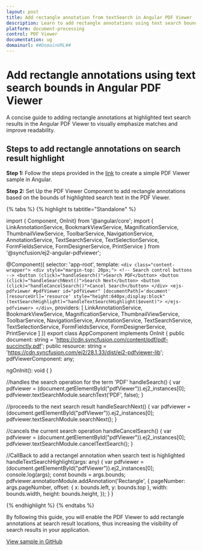 ```yaml
---
layout: post
title: Add rectangle annotation from textSearch in Angular PDF Viewer | Syncfusion
description: Learn to add rectangle annotations using text search bounds in the Angular PDF Viewer component, including initialization and search controls.
platform: document-processing
control: PDF Viewer
documentation: ug
domainurl: ##DomainURL##
---
```


# Add rectangle annotations using text search bounds in Angular PDF Viewer

A concise guide to adding rectangle annotations at highlighted text search results in the Angular PDF Viewer to visually emphasize matches and improve readability.

## Steps to add rectangle annotations on search result highlight

**Step 1:** Follow the steps provided in the [link](https://help.syncfusion.com/document-processing/pdf/pdf-viewer/angular/getting-started) to create a simple PDF Viewer sample in Angular.

**Step 2:** Set Up the PDF Viewer Component to add rectangle annotations based on the bounds of highlighted search text in the PDF Viewer.

{% tabs %}
{% highlight ts tabtitle="Standalone" %}

import { Component, OnInit} from '@angular/core';
import {
  LinkAnnotationService,
  BookmarkViewService,
  MagnificationService,
  ThumbnailViewService,
  ToolbarService,
  NavigationService,
  AnnotationService,
  TextSearchService,
  TextSelectionService,
  FormFieldsService,
  FormDesignerService,
  PrintService
} from '@syncfusion/ej2-angular-pdfviewer';

@Component({
  selector: 'app-root',
  template: `
    <div class="content-wrapper">
      <div style="margin-top: 20px;">
       <!-- Search control buttons -->
        <button (click)="handleSearch()">Search PDF</button>
        <button (click)="handleSearchNext()">Search Next</button>
        <button (click)="handleCancelSearch()">Cancel Search</button>
      </div>
      <ejs-pdfviewer #pdfViewer
            id="pdfViewer"
            [documentPath]='document'
            [resourceUrl]='resource'
            style="height:640px;display:block"
            (textSearchHighlight)="handleTextSearchHighlight($event)">
  </ejs-pdfviewer>
    </div>
  `,
  providers: [
    LinkAnnotationService,
    BookmarkViewService,
    MagnificationService,
    ThumbnailViewService,
    ToolbarService,
    NavigationService,
    AnnotationService,
    TextSearchService,
    TextSelectionService,
    FormFieldsService,
    FormDesignerService,
    PrintService
  ]
})
export class AppComponent implements OnInit {
  public document: string = 'https://cdn.syncfusion.com/content/pdf/pdf-succinctly.pdf';
  public resource: string = 'https://cdn.syncfusion.com/ej2/28.1.33/dist/ej2-pdfviewer-lib';
  pdfViewerComponent: any;

  ngOnInit(): void {
  }

  //handles the search operation for the term 'PDF'
  handleSearch() {
    var pdfviewer = (<any>document.getElementById("pdfViewer")).ej2_instances[0];
    pdfviewer.textSearchModule.searchText('PDF', false);
  }

  //proceeds to the next search result
  handleSearchNext() {
    var pdfviewer = (<any>document.getElementById("pdfViewer")).ej2_instances[0];
    pdfviewer.textSearchModule.searchNext();
}

  //cancels the current search operation
  handleCancelSearch() {
    var pdfviewer = (<any>document.getElementById("pdfViewer")).ej2_instances[0];
    pdfviewer.textSearchModule.cancelTextSearch();
  }

  //CallBack to add a rectangel annotation when search text is highlighted
  handleTextSearchHighlight(args: any) {
    var pdfviewer = (<any>document.getElementById("pdfViewer")).ej2_instances[0];
    console.log(args);
    const bounds = args.bounds;
    pdfviewer.annotationModule.addAnnotation('Rectangle', {
      pageNumber: args.pageNumber,
      offset: { x: bounds.left, y: bounds.top },
      width: bounds.width,
      height: bounds.height,
    });
  }
}

{% endhighlight %}
{% endtabs %}

By following this guide, you will enable the PDF Viewer to add rectangle annotations at search result locations, thus increasing the visibility of search results in your application.

[View sample in GitHub](https://github.com/SyncfusionExamples/angular-pdf-viewer-examples/tree/master/How%20to)